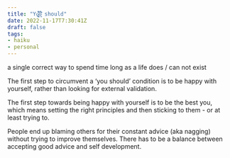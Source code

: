 ```yaml
---
title: "Yǫ̷̨̹͉̥͉̩̑́́̍͗͆ȗ̴͖͕̏́̀͂̎̓ should"
date: 2022-11-17T7:30:41Z
draft: false
tags:
- haiku
- personal
---
```


a single correct way
to spend time long as a life
does / can not exist

The first step to circumvent a ‘you should’ condition is to be happy with yourself, rather than looking for external validation.

The first step towards being happy with yourself is to be the best you, which means setting the right principles and then sticking to them - or at least trying to.

People end up blaming others for their constant advice (aka nagging) without trying to improve themselves. There has to be a balance between accepting good advice and self development.
